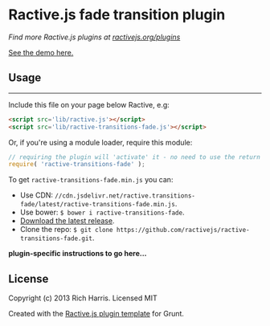 Ractive.js fade transition plugin
=================================

*Find more Ractive.js plugins at [ractivejs.org/plugins](http://ractivejs.org/plugins)*

[See the demo here.](TODO)

## Usage
-----

Include this file on your page below Ractive, e.g:

```html
<script src='lib/ractive.js'></script>
<script src='lib/ractive-transitions-fade.js'></script>
```

Or, if you're using a module loader, require this module:

```js
// requiring the plugin will 'activate' it - no need to use the return value
require( 'ractive-transitions-fade' );
```

To get `ractive-transitions-fade.min.js` you can:

- Use CDN: `//cdn.jsdelivr.net/ractive.transitions-fade/latest/ractive-transitions-fade.min.js`.
- Use bower: `$ bower i ractive-transitions-fade`.
- [Download the latest release](https://github.com/ractivejs/ractive-transitions-fade/releases).
- Clone the repo: `$ git clone https://github.com/ractivejs/ractive-transitions-fade.git`.


**plugin-specific instructions to go here...**



License
-------

Copyright (c) 2013 Rich Harris. Licensed MIT

Created with the [Ractive.js plugin template](https://github.com/ractivejs/plugin-template) for Grunt.
